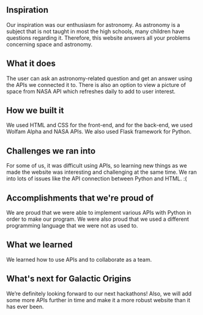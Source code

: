 ## Inspiration
Our inspiration was our enthusiasm for astronomy. As astronomy is a subject that is not taught in most the high schools, many children have questions regarding it. Therefore, this website answers all your problems concerning space and astronomy. 

## What it does
The user can ask an astronomy-related question and get an answer using the APIs we connected it to. There is also an option to view a picture of space from NASA API which refreshes daily to add to user interest.

## How we built it
We used HTML and CSS for the front-end, and for the back-end, we used Wolfam Alpha and NASA APIs. We also used Flask framework for Python.

## Challenges we ran into
For some of us, it was difficult using APIs, so learning new things as we made the website was interesting and challenging at the same time. We ran into lots of issues like the API connection between Python and HTML. :(

## Accomplishments that we're proud of
We are proud that we were able to implement various APIs with Python in order to make our program. We were also proud that we used a different programming language that we were not as used to.

## What we learned
We learned how to use APIs and to collaborate as a team. 

## What's next for Galactic Origins
We’re definitely looking forward to our next hackathons! Also, we will add some more APIs further in time and make it a more robust website than it has ever been.